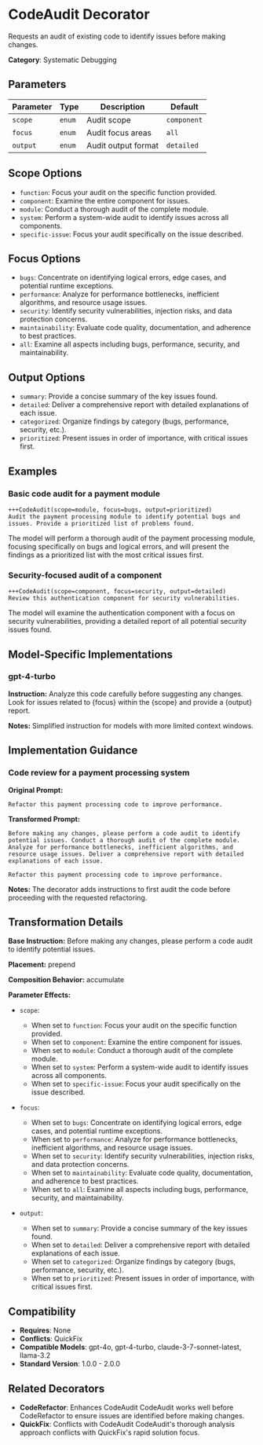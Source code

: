 # CodeAudit Decorator

Requests an audit of existing code to identify issues before making changes.

**Category**: Systematic Debugging

## Parameters

| Parameter | Type | Description | Default |
|-----------|------|-------------|--------|
| `scope` | `enum` | Audit scope | `component` |
| `focus` | `enum` | Audit focus areas | `all` |
| `output` | `enum` | Audit output format | `detailed` |

## Scope Options

- `function`: Focus your audit on the specific function provided.
- `component`: Examine the entire component for issues.
- `module`: Conduct a thorough audit of the complete module.
- `system`: Perform a system-wide audit to identify issues across all components.
- `specific-issue`: Focus your audit specifically on the issue described.

## Focus Options

- `bugs`: Concentrate on identifying logical errors, edge cases, and potential runtime exceptions.
- `performance`: Analyze for performance bottlenecks, inefficient algorithms, and resource usage issues.
- `security`: Identify security vulnerabilities, injection risks, and data protection concerns.
- `maintainability`: Evaluate code quality, documentation, and adherence to best practices.
- `all`: Examine all aspects including bugs, performance, security, and maintainability.

## Output Options

- `summary`: Provide a concise summary of the key issues found.
- `detailed`: Deliver a comprehensive report with detailed explanations of each issue.
- `categorized`: Organize findings by category (bugs, performance, security, etc.).
- `prioritized`: Present issues in order of importance, with critical issues first.

## Examples

### Basic code audit for a payment module

```
+++CodeAudit(scope=module, focus=bugs, output=prioritized)
Audit the payment processing module to identify potential bugs and issues. Provide a prioritized list of problems found.
```

The model will perform a thorough audit of the payment processing module, focusing specifically on bugs and logical errors, and will present the findings as a prioritized list with the most critical issues first.

### Security-focused audit of a component

```
+++CodeAudit(scope=component, focus=security, output=detailed)
Review this authentication component for security vulnerabilities.
```

The model will examine the authentication component with a focus on security vulnerabilities, providing a detailed report of all potential security issues found.

## Model-Specific Implementations

### gpt-4-turbo

**Instruction:** Analyze this code carefully before suggesting any changes. Look for issues related to {focus} within the {scope} and provide a {output} report.

**Notes:** Simplified instruction for models with more limited context windows.


## Implementation Guidance

### Code review for a payment processing system

**Original Prompt:**
```
Refactor this payment processing code to improve performance.
```

**Transformed Prompt:**
```
Before making any changes, please perform a code audit to identify potential issues. Conduct a thorough audit of the complete module. Analyze for performance bottlenecks, inefficient algorithms, and resource usage issues. Deliver a comprehensive report with detailed explanations of each issue.

Refactor this payment processing code to improve performance.
```

**Notes:** The decorator adds instructions to first audit the code before proceeding with the requested refactoring.

## Transformation Details

**Base Instruction:** Before making any changes, please perform a code audit to identify potential issues.

**Placement:** prepend

**Composition Behavior:** accumulate

**Parameter Effects:**

- `scope`:
  - When set to `function`: Focus your audit on the specific function provided.
  - When set to `component`: Examine the entire component for issues.
  - When set to `module`: Conduct a thorough audit of the complete module.
  - When set to `system`: Perform a system-wide audit to identify issues across all components.
  - When set to `specific-issue`: Focus your audit specifically on the issue described.

- `focus`:
  - When set to `bugs`: Concentrate on identifying logical errors, edge cases, and potential runtime exceptions.
  - When set to `performance`: Analyze for performance bottlenecks, inefficient algorithms, and resource usage issues.
  - When set to `security`: Identify security vulnerabilities, injection risks, and data protection concerns.
  - When set to `maintainability`: Evaluate code quality, documentation, and adherence to best practices.
  - When set to `all`: Examine all aspects including bugs, performance, security, and maintainability.

- `output`:
  - When set to `summary`: Provide a concise summary of the key issues found.
  - When set to `detailed`: Deliver a comprehensive report with detailed explanations of each issue.
  - When set to `categorized`: Organize findings by category (bugs, performance, security, etc.).
  - When set to `prioritized`: Present issues in order of importance, with critical issues first.

## Compatibility

- **Requires**: None
- **Conflicts**: QuickFix
- **Compatible Models**: gpt-4o, gpt-4-turbo, claude-3-7-sonnet-latest, llama-3.2
- **Standard Version**: 1.0.0 - 2.0.0

## Related Decorators

- **CodeRefactor**: Enhances CodeAudit CodeAudit works well before CodeRefactor to ensure issues are identified before making changes.
- **QuickFix**: Conflicts with CodeAudit CodeAudit's thorough analysis approach conflicts with QuickFix's rapid solution focus.
